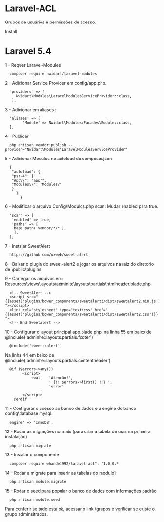 # Laravel-ACL
Grupos de usuários e permissões de acesso.

Install

# Laravel 5.4

1 - Requer Laravel-Modules

      composer require nwidart/laravel-modules
      
2 - Adicionar Service Provider em config/app.php.
      
      'providers' => [
         Nwidart\Modules\LaravelModulesServiceProvider::class,
       ],

3 - Adicionar em aliases :

      'aliases' => [
            'Module' => Nwidart\Modules\Facades\Module::class,
      ],
       
       
4 - Publicar        
       
      php artisan vendor:publish --provider="Nwidart\Modules\LaravelModulesServiceProvider"
       
       
5 - Adicionar Modules no autoload do composer.json
       
      {
       "autoload": {
       "psr-4": {
       "App\\": "app/",
       "Modules\\": "Modules/"
       }
         }      
           }
                     
6 -  Modificar o arquivo Config\Modulos.php  scan: 
Mudar enabled para true.
       
      'scan' => [
       'enabled' => true,
       'paths' => [
        base_path('vendor/*/*'),
        ],
      ],
    

7 - Instalar SweetAlert 

      https://github.com/uxweb/sweet-alert

8 - Baixar o plugin do sweet-alert2 e jogar os arquivos na raiz do diretorio de \public\plugins

9 - Carregar os arquivos em: Resources\views\layouts\adminlte\layouts\partials\htmlheader.blade.php

      <!-- SweetAlert -->
      <script src="{{asset('plugins/bower_components/sweetalert2/dist/sweetalert2.min.js')}} "></script>
      <link rel="stylesheet" type="text/css" href="{{asset('plugins/bower_components/sweetalert2/dist/sweetalert2.css')}} ">
      <!-- End SweetAlert -->
    
10 - Configurar o layout principal app.blade.php, na linha 55 em baixo de @include('adminlte::layouts.partials.footer')
 
      @include('sweet::alert')
 
 Na linha 44 em baixo de  @include('adminlte::layouts.partials.contentheader')
 
      @if ($errors->any())
            <script>
                swal(   'Atenção!',
                        ' {!! $errors->first() !!} ',
                        'error'
                    )
            </script>
        @endif
  

11 - Configurar o acesso ao banco de dados e a engine do banco config\database mysql. 

      engine' => 'InnoDB',
      
12 - Rodar as migrações normais (para criar a tabela de usrs na primeira instalação)

      php artisan migrate

13 - Instalar o componente  

      composer require whande1992/laravel-acl": "1.0.0.*
  
 14 - Rodar a migrate para inserir as tabelas do modulo]
      
      php artisan module:migrate
      
15 - Rodar o seed para popular o banco de dados com informações padrão    
      
      php artisan module:seed
      
      
 Para conferir se tudo esta ok, acessar o link \grupos e verificar se existe o grupo adminsitrados.



